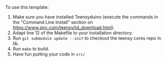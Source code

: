 To use this template:

1. Make sure you have installed Teensyduino
   (execute the commands in the "Command Line Install" section on
   https://www.pjrc.com/teensy/td_download.html).
2. Adapt line 12 of the Makefile to your installation directory.
2. Run `git submodule update --init` to checkout the teensy cores repo in lib.
3. Run `make` to build.
4. Have fun putting your code in `src/`
